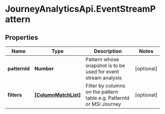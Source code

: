 # JourneyAnalyticsApi.EventStreamPattern

## Properties

Name | Type | Description | Notes
------------ | ------------- | ------------- | -------------
**patternId** | **Number** | Pattern whose snapshot is to be used for event stream analysis | [optional] 
**filters** | [**[ColumnMatchList]**](ColumnMatchList.md) | Filter by columns on the pattern table e.g. PatternId or MSI Journey | [optional] 


